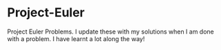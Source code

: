 # Project-Euler
Project Euler Problems.
I update these with my solutions when I am done with a problem.
I have learnt a lot along the way!
